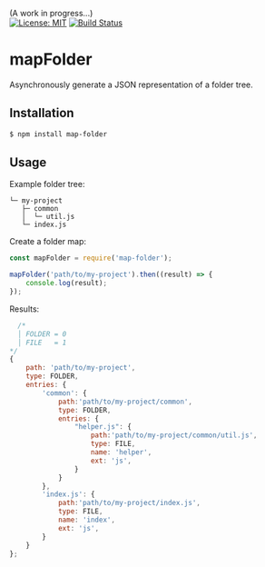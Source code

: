 (A work in progress...)  
[![License: MIT](https://img.shields.io/badge/License-MIT-blue.svg)](https://opensource.org/licenses/MIT)
[![Build Status](https://travis-ci.org/taitulism/mapFolder.svg?branch=develop)](https://travis-ci.org/taitulism/mapFolder)

mapFolder
=========
Asynchronously generate a JSON representation of a folder tree.

Installation
------------
```sh
$ npm install map-folder
```

Usage
-----
Example folder tree:
```
└─ my-project
   ├─ common
   │  └─ util.js
   └─ index.js
```

Create a folder map:
```js
const mapFolder = require('map-folder');

mapFolder('path/to/my-project').then((result) => {
    console.log(result);
});
```

Results:
```js
  /*
  │ FOLDER = 0
  │ FILE   = 1
*/
{
    path: 'path/to/my-project',
    type: FOLDER,
    entries: {
        'common': {
            path:'path/to/my-project/common',
            type: FOLDER,
            entries: {
                "helper.js": {
                    path:'path/to/my-project/common/util.js',
                    type: FILE,
                    name: 'helper',
                    ext: 'js',
                }
            }
        },
        'index.js': {
            path:'path/to/my-project/index.js',
            type: FILE,
            name: 'index',
            ext: 'js',
        }
    }
};
```

